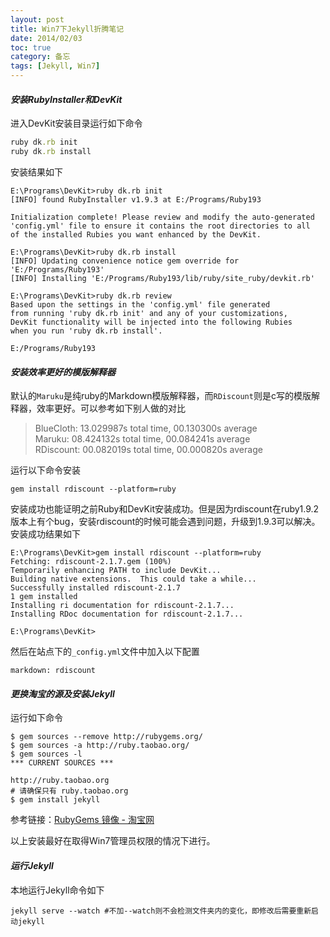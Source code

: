 ```yaml
---
layout: post
title: Win7下Jekyll折腾笔记
date: 2014/02/03
toc: true
category: 备忘
tags: [Jekyll, Win7]
---
```


#### _安装RubyInstaller和DevKit_

进入DevKit安装目录运行如下命令

``` ruby
ruby dk.rb init
ruby dk.rb install
```

安装结果如下

```
E:\Programs\DevKit>ruby dk.rb init
[INFO] found RubyInstaller v1.9.3 at E:/Programs/Ruby193

Initialization complete! Please review and modify the auto-generated
'config.yml' file to ensure it contains the root directories to all
of the installed Rubies you want enhanced by the DevKit.

E:\Programs\DevKit>ruby dk.rb install
[INFO] Updating convenience notice gem override for 'E:/Programs/Ruby193'
[INFO] Installing 'E:/Programs/Ruby193/lib/ruby/site_ruby/devkit.rb'

E:\Programs\DevKit>ruby dk.rb review
Based upon the settings in the 'config.yml' file generated
from running 'ruby dk.rb init' and any of your customizations,
DevKit functionality will be injected into the following Rubies
when you run 'ruby dk.rb install'.

E:/Programs/Ruby193
```

<!--more-->

#### _安装效率更好的模版解释器_

默认的`Maruku`是纯ruby的Markdown模版解释器，而`RDiscount`则是c写的模版解释器，效率更好。可以参考如下别人做的对比

> BlueCloth: 13.029987s total time, 00.130300s average   
> Maruku: 08.424132s total time, 00.084241s average   
> RDiscount: 00.082019s total time, 00.000820s average   

运行以下命令安装

```
gem install rdiscount --platform=ruby
```

安装成功也能证明之前Ruby和DevKit安装成功。但是因为rdiscount在ruby1.9.2版本上有个bug，安装rdiscount的时候可能会遇到问题，升级到1.9.3可以解决。安装成功结果如下

```
E:\Programs\DevKit>gem install rdiscount --platform=ruby
Fetching: rdiscount-2.1.7.gem (100%)
Temporarily enhancing PATH to include DevKit...
Building native extensions.  This could take a while...
Successfully installed rdiscount-2.1.7
1 gem installed
Installing ri documentation for rdiscount-2.1.7...
Installing RDoc documentation for rdiscount-2.1.7...

E:\Programs\DevKit>
```

然后在站点下的`_config.yml`文件中加入以下配置

```
markdown: rdiscount
```

#### _更换淘宝的源及安装Jekyll_

运行如下命令

```
$ gem sources --remove http://rubygems.org/
$ gem sources -a http://ruby.taobao.org/
$ gem sources -l
*** CURRENT SOURCES ***

http://ruby.taobao.org
# 请确保只有 ruby.taobao.org
$ gem install jekyll
```

参考链接：[RubyGems 镜像 - 淘宝网](http://ruby.taobao.org/)

以上安装最好在取得Win7管理员权限的情况下进行。

#### _运行Jekyll_

本地运行Jekyll命令如下

```
jekyll serve --watch #不加--watch则不会检测文件夹内的变化，即修改后需要重新启动jekyll
```
